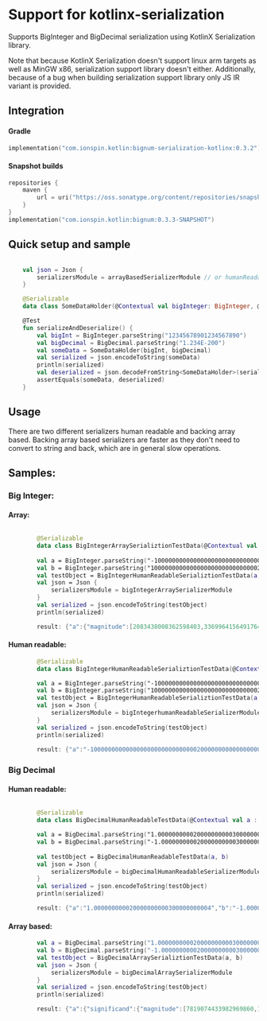 # Support for kotlinx-serialization

Supports BigInteger and BigDecimal serialization using KotlinX Serialization library. 

Note that because KotlinX Serialization doesn't support linux arm targets as well as MinGW x86, serialization support library doesn't either.
Additionally, because of a bug when building serialization support library only JS IR variant is provided.

## Integration

#### Gradle
```kotlin
implementation("com.ionspin.kotlin:bignum-serialization-kotlinx:0.3.2")
```

#### Snapshot builds
```kotlin
repositories {
    maven {
        url = uri("https://oss.sonatype.org/content/repositories/snapshots")
    }
}
implementation("com.ionspin.kotlin:bignum:0.3.3-SNAPSHOT")

```

## Quick setup and sample

```kotlin

    val json = Json {
        serializersModule = arrayBasedSerializerModule // or humanReadableSerializerModule
    }

    @Serializable
    data class SomeDataHolder(@Contextual val bigInteger: BigInteger, @Contextual val bigDecimal: BigDecimal)

    @Test
    fun serializeAndDeserialize() {
        val bigInt = BigInteger.parseString("12345678901234567890")
        val bigDecimal = BigDecimal.parseString("1.234E-200")
        val someData = SomeDataHolder(bigInt, bigDecimal)
        val serialized = json.encodeToString(someData)
        println(serialized)
        val deserialized = json.decodeFromString<SomeDataHolder>(serialized)
        assertEquals(someData, deserialized)
    }
```

## Usage

There are two different serializers human readable and backing array based. Backing array based serializers are faster
as they don't need to convert to string and back, which are in general slow operations.

## Samples:

### Big Integer:

#### Array:

```kotlin

        @Serializable
        data class BigIntegerArraySerializtionTestData(@Contextual val a : BigInteger, @Contextual val b : BigInteger)
        
        val a = BigInteger.parseString("-1000000000000000000000000000002000000000000000000000000000003")
        val b = BigInteger.parseString("1000000000000000000000000000002000000000000000000000000000003")
        val testObject = BigIntegerHumanReadableSerializtionTestData(a, b)
        val json = Json {
            serializersModule = bigIntegerArraySerializerModule
        }
        val serialized = json.encodeToString(testObject)
        println(serialized)

        result: {"a":{"magnitude":[2083438008362598403,3369964156491764979,4367533269890700295,1274],"sign":"NEGATIVE"},"b":{"magnitude":[2083438008362598403,3369964156491764979,4367533269890700295,1274],"sign":"POSITIVE"}}
```

#### Human readable:
```kotlin
        @Serializable
        data class BigIntegerHumanReadableSerializtionTestData(@Contextual val a : BigInteger, @Contextual val b : BigInteger)

        val a = BigInteger.parseString("-1000000000000000000000000000002000000000000000000000000000003")
        val b = BigInteger.parseString("1000000000000000000000000000002000000000000000000000000000003")
        val testObject = BigIntegerHumanReadableSerializtionTestData(a, b)
        val json = Json {
            serializersModule = bigIntegerhumanReadableSerializerModule
        }
        val serialized = json.encodeToString(testObject)
        println(serialized)
        
        result: {"a":"-1000000000000000000000000000002000000000000000000000000000003","b":"1000000000000000000000000000002000000000000000000000000000003"}
```


### Big Decimal

#### Human readable:
```kotlin

        @Serializable
        data class BigDecimalHumanReadableTestData(@Contextual val a : BigDecimal, @Contextual val b : BigDecimal)

        val a = BigDecimal.parseString("1.000000000020000000000300000000004")
        val b = BigDecimal.parseString("-1.000000000020000000000300000000004")
        
        val testObject = BigDecimalHumanReadableTestData(a, b)
        val json = Json {
            serializersModule = bigDecimalHumanReadableSerializerModule
        }
        val serialized = json.encodeToString(testObject)
        println(serialized)

        result: {"a":"1.000000000020000000000300000000004","b":"-1.000000000020000000000300000000004"}
```

#### Array based: 
```kotlin
        val a = BigDecimal.parseString("1.000000000020000000000300000000004")
        val b = BigDecimal.parseString("-1.000000000020000000000300000000004")
        val testObject = BigDecimalArraySerializtionTestData(a, b)
        val json = Json {
            serializersModule = bigDecimalArraySerializerModule
        }
        val serialized = json.encodeToString(testObject)
        println(serialized)

        result: {"a":{"significand":{"magnitude":[7819074433982969860,108420217250718],"sign":"POSITIVE"},"exponent":0},"b":{"significand":{"magnitude":[7819074433982969860,108420217250718],"sign":"NEGATIVE"},"exponent":0}}
```



